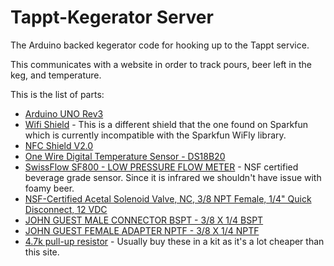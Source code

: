 Tappt-Kegerator Server
===============

The Arduino backed kegerator code for hooking up to the Tappt service.

This communicates with a website in order to track pours, beer left in the keg, and temperature.

This is the list of parts:

* [Arduino UNO Rev3](http://www.seeedstudio.com/depot/arduino-uno-rev3-p-694.html)
* [Wifi Shield](http://www.seeedstudio.com/depot/wifi-shield-p-1220.html) - This is a different shield that the one found on Sparkfun which is currently incompatible with the Sparkfun WiFly library.
* [NFC Shield V2.0](http://www.seeedstudio.com/depot/nfc-shield-v20-p-1370.html)
* [One Wire Digital Temperature Sensor - DS18B20](https://www.sparkfun.com/products/245)
* [SwissFlow SF800 - LOW PRESSURE FLOW METER](http://www.swissflow.com/sf800.html) - NSF certified beverage grade sensor.  Since it is infrared we shouldn't have issue with foamy beer.
* [NSF-Certified Acetal Solenoid Valve, NC, 3/8 NPT Female, 1/4" Quick Disconnect, 12 VDC](http://www.mcmaster.com/nav/enter.asp?partnum=7876K28)
* [JOHN GUEST MALE CONNECTOR BSPT - 3/8 X 1/4 BSPT](http://www.freshwatersystems.com/p-2341-male-connector-bspt-38-x-14-bspt.aspx)
* [JOHN GUEST FEMALE ADAPTER NPTF - 3/8 X 1/4 NPTF](http://www.freshwatersystems.com/p-2508-female-adapter-nptf-38-x-14-nptf.aspx)
* [4.7k pull-up resistor](http://www.basicmicro.com/Resistor-47K-Ohm-14-Watt_p_94.html) - Usually buy these in a kit as it's a lot cheaper than this site.